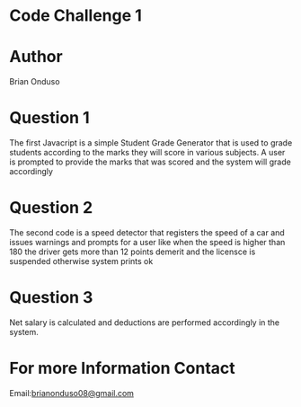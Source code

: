 # Code Challenge 1

# Author
Brian Onduso

# Question 1
The first Javacript is a simple Student Grade Generator that is used to grade students according to the marks they will score in various subjects. A user is prompted to provide the marks that was scored and the system will grade accordingly
# Question 2
The second code is a speed detector that registers the speed of a car and issues warnings and prompts for a user like when the speed is higher than 180 the driver gets more than 12 points demerit and the licensce is suspended otherwise system prints ok
# Question 3
Net salary is calculated and deductions are performed accordingly in the system.
# For more Information Contact
Email:brianonduso08@gmail.com
